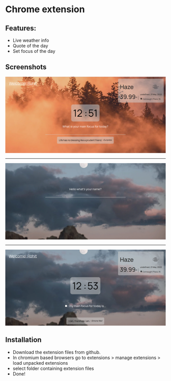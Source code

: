 # Chrome extension

## Features:

- Live weather info
- Quote of the day
- Set focus of the day

## Screenshots

![oboarding](/images/extension.png)

---

![extension](/images/exonboard.png)

---

![focus of the day](/images/exfocus.png)

## Installation

- Download the extension files from github.
- In chromium based browsers go to extensions > manage extensions > load unpacked extensions
- select folder containing extension files
- Done!

